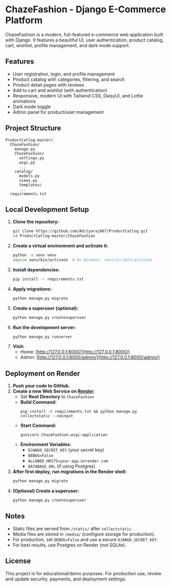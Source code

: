 # ChazeFashion - Django E-Commerce Platform

ChazeFashion is a modern, full-featured e-commerce web application built with Django. It features a beautiful UI, user authentication, product catalog, cart, wishlist, profile management, and dark mode support.

## Features
- User registration, login, and profile management
- Product catalog with categories, filtering, and search
- Product detail pages with reviews
- Add to cart and wishlist (with authentication)
- Responsive, modern UI with Tailwind CSS, DaisyUI, and Lottie animations
- Dark mode toggle
- Admin panel for product/user management

## Project Structure
```
ProductCatlog-master/
  ChazeFashion/
    manage.py
    ChazeFashion/
      settings.py
      wsgi.py
      ...
    catalog/
      models.py
      views.py
      templates/
      ...
  requirements.txt
```

## Local Development Setup
1. **Clone the repository:**
   ```sh
   git clone https://github.com/Adityaraj067/ProductCatlog.git
   cd ProductCatlog-master/ChazeFashion
   ```
2. **Create a virtual environment and activate it:**
   ```sh
   python -m venv venv
   source venv/bin/activate  # On Windows: venv\Scripts\activate
   ```
3. **Install dependencies:**
   ```sh
   pip install -r requirements.txt
   ```
4. **Apply migrations:**
   ```sh
   python manage.py migrate
   ```
5. **Create a superuser (optional):**
   ```sh
   python manage.py createsuperuser
   ```
6. **Run the development server:**
   ```sh
   python manage.py runserver
   ```
7. **Visit:**
   - Home: [http://127.0.0.1:8000/](http://127.0.0.1:8000/)
   - Admin: [http://127.0.0.1:8000/admin/](http://127.0.0.1:8000/admin/)

## Deployment on Render
1. **Push your code to GitHub.**
2. **Create a new Web Service on [Render](https://render.com/):**
   - Set **Root Directory** to `ChazeFashion`
   - **Build Command:**
     ```
     pip install -r requirements.txt && python manage.py collectstatic --noinput
     ```
   - **Start Command:**
     ```
     gunicorn ChazeFashion.wsgi:application
     ```
   - **Environment Variables:**
     - `DJANGO_SECRET_KEY` (your secret key)
     - `DEBUG=False`
     - `ALLOWED_HOSTS=your-app.onrender.com`
     - `DATABASE_URL` (if using Postgres)
3. **After first deploy, run migrations in the Render shell:**
   ```sh
   python manage.py migrate
   ```
4. **(Optional) Create a superuser:**
   ```sh
   python manage.py createsuperuser
   ```

## Notes
- Static files are served from `/static/` after `collectstatic`.
- Media files are stored in `/media/` (configure storage for production).
- For production, set `DEBUG=False` and use a secure `DJANGO_SECRET_KEY`.
- For best results, use Postgres on Render (not SQLite).

## License
This project is for educational/demo purposes. For production use, review and update security, payments, and deployment settings. 